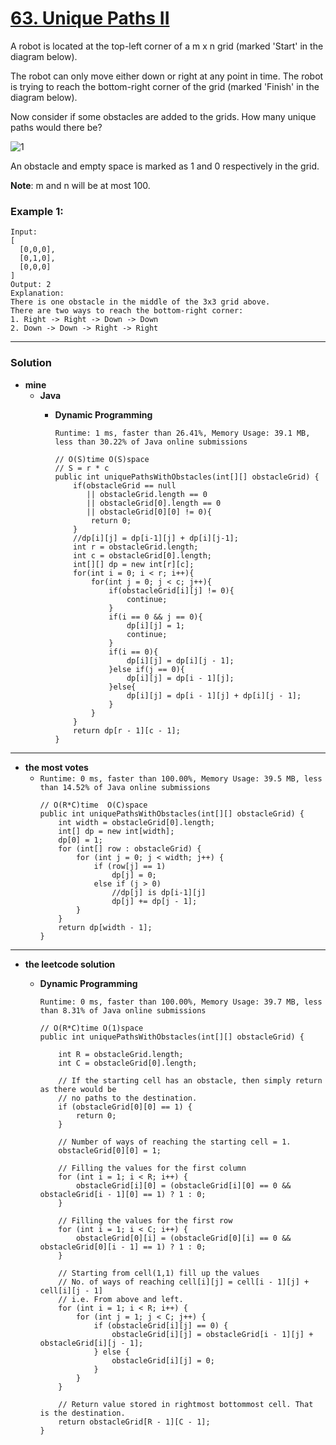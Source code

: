 # [63. Unique Paths II](https://leetcode.com/problems/unique-paths-ii/)

A robot is located at the top-left corner of a m x n grid (marked 'Start' in the diagram below).

The robot can only move either down or right at any point in time. The robot is trying to reach the bottom-right corner of the grid (marked 'Finish' in the diagram below).

Now consider if some obstacles are added to the grids. How many unique paths would there be?

![1](https://assets.leetcode.com/uploads/2018/10/22/robot_maze.png)


An obstacle and empty space is marked as 1 and 0 respectively in the grid.

**Note**: m and n will be at most 100.

### Example 1:
```
Input:
[
  [0,0,0],
  [0,1,0],
  [0,0,0]
]
Output: 2
Explanation:
There is one obstacle in the middle of the 3x3 grid above.
There are two ways to reach the bottom-right corner:
1. Right -> Right -> Down -> Down
2. Down -> Down -> Right -> Right
```

---


### Solution
* **mine**
  * **Java**
    * **Dynamic Programming**
    
      `Runtime: 1 ms, faster than 26.41%, Memory Usage: 39.1 MB, less than 30.22% of Java online submissions`
      ```
      // O(S)time O(S)space
      // S = r * c 
      public int uniquePathsWithObstacles(int[][] obstacleGrid) {
          if(obstacleGrid == null 
             || obstacleGrid.length == 0 
             || obstacleGrid[0].length == 0
             || obstacleGrid[0][0] != 0){
              return 0;
          }
          //dp[i][j] = dp[i-1][j] + dp[i][j-1];
          int r = obstacleGrid.length;
          int c = obstacleGrid[0].length;
          int[][] dp = new int[r][c];
          for(int i = 0; i < r; i++){
              for(int j = 0; j < c; j++){
                  if(obstacleGrid[i][j] != 0){
                      continue;
                  }
                  if(i == 0 && j == 0){
                      dp[i][j] = 1;
                      continue;
                  }
                  if(i == 0){
                      dp[i][j] = dp[i][j - 1];
                  }else if(j == 0){
                      dp[i][j] = dp[i - 1][j];
                  }else{
                      dp[i][j] = dp[i - 1][j] + dp[i][j - 1];
                  }
              }
          }
          return dp[r - 1][c - 1];
      }
      ```

---

* **the most votes**
  * `Runtime: 0 ms, faster than 100.00%, Memory Usage: 39.5 MB, less than 14.52% of Java online submissions`
    ```
    // O(R*C)time  O(C)space
    public int uniquePathsWithObstacles(int[][] obstacleGrid) {
        int width = obstacleGrid[0].length;
        int[] dp = new int[width];
        dp[0] = 1;
        for (int[] row : obstacleGrid) {
            for (int j = 0; j < width; j++) {
                if (row[j] == 1)
                    dp[j] = 0;
                else if (j > 0)
                    //dp[j] is dp[i-1][j]
                    dp[j] += dp[j - 1];
            }
        }
        return dp[width - 1];
    }
    ```
      
---



* **the leetcode solution** 
  * **Dynamic Programming**
  
    `Runtime: 0 ms, faster than 100.00%, Memory Usage: 39.7 MB, less than 8.31% of Java online submissions`
    ```
    // O(R*C)time O(1)space
    public int uniquePathsWithObstacles(int[][] obstacleGrid) {

        int R = obstacleGrid.length;
        int C = obstacleGrid[0].length;

        // If the starting cell has an obstacle, then simply return as there would be
        // no paths to the destination.
        if (obstacleGrid[0][0] == 1) {
            return 0;
        }

        // Number of ways of reaching the starting cell = 1.
        obstacleGrid[0][0] = 1;

        // Filling the values for the first column
        for (int i = 1; i < R; i++) {
            obstacleGrid[i][0] = (obstacleGrid[i][0] == 0 && obstacleGrid[i - 1][0] == 1) ? 1 : 0;
        }

        // Filling the values for the first row
        for (int i = 1; i < C; i++) {
            obstacleGrid[0][i] = (obstacleGrid[0][i] == 0 && obstacleGrid[0][i - 1] == 1) ? 1 : 0;
        }

        // Starting from cell(1,1) fill up the values
        // No. of ways of reaching cell[i][j] = cell[i - 1][j] + cell[i][j - 1]
        // i.e. From above and left.
        for (int i = 1; i < R; i++) {
            for (int j = 1; j < C; j++) {
                if (obstacleGrid[i][j] == 0) {
                    obstacleGrid[i][j] = obstacleGrid[i - 1][j] + obstacleGrid[i][j - 1];
                } else {
                    obstacleGrid[i][j] = 0;
                }
            }
        }

        // Return value stored in rightmost bottommost cell. That is the destination.
        return obstacleGrid[R - 1][C - 1];
    }
    ```
